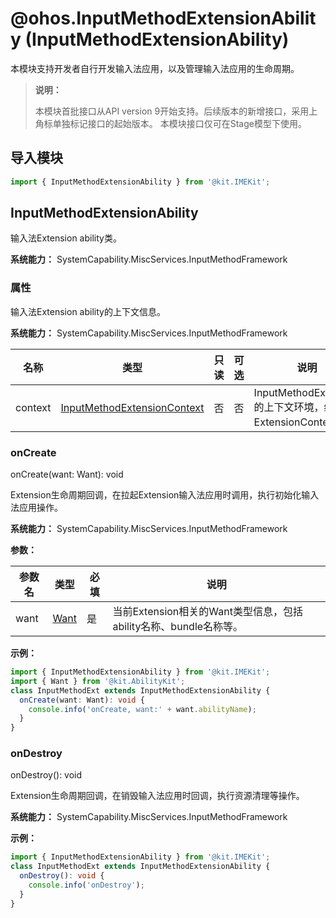 # @ohos.InputMethodExtensionAbility (InputMethodExtensionAbility)
<!--Kit: IME Kit-->
<!--Subsystem: MiscServices-->
<!--Owner: @illybyy-->
<!--SE: @andeszhang-->
<!--TSE: @murphy1984-->

本模块支持开发者自行开发输入法应用，以及管理输入法应用的生命周期。

> **说明：**
>
> 本模块首批接口从API version 9开始支持。后续版本的新增接口，采用上角标单独标记接口的起始版本。
> 本模块接口仅可在Stage模型下使用。

## 导入模块

```ts
import { InputMethodExtensionAbility } from '@kit.IMEKit';
```

## InputMethodExtensionAbility

输入法Extension ability类。

**系统能力：** SystemCapability.MiscServices.InputMethodFramework

### 属性

输入法Extension ability的上下文信息。

**系统能力：** SystemCapability.MiscServices.InputMethodFramework

| 名称 | 类型 | 只读 | 可选 | 说明 |
| -------- | -------- | -------- | -------- | -------- |
| context | [InputMethodExtensionContext](js-apis-inputmethod-extension-context.md) | 否 | 否 | InputMethodExtension的上下文环境，继承于ExtensionContext。 |

### onCreate

onCreate(want: Want): void

Extension生命周期回调，在拉起Extension输入法应用时调用，执行初始化输入法应用操作。

**系统能力：** SystemCapability.MiscServices.InputMethodFramework

**参数：**

| 参数名 | 类型          | 必填 | 说明                             |
| ------ | ----------- | ---- | ------------------------------- |
| want   | [Want](../apis-ability-kit/js-apis-app-ability-want.md) | 是   | 当前Extension相关的Want类型信息，包括ability名称、bundle名称等。 |

**示例：**

```ts
import { InputMethodExtensionAbility } from '@kit.IMEKit';
import { Want } from '@kit.AbilityKit';
class InputMethodExt extends InputMethodExtensionAbility {
  onCreate(want: Want): void {
    console.info('onCreate, want:' + want.abilityName);
  }
}
```

### onDestroy

onDestroy(): void

Extension生命周期回调，在销毁输入法应用时回调，执行资源清理等操作。

**系统能力：** SystemCapability.MiscServices.InputMethodFramework

**示例：**

```ts
import { InputMethodExtensionAbility } from '@kit.IMEKit';
class InputMethodExt extends InputMethodExtensionAbility {
  onDestroy(): void {
    console.info('onDestroy');
  }
}
```

